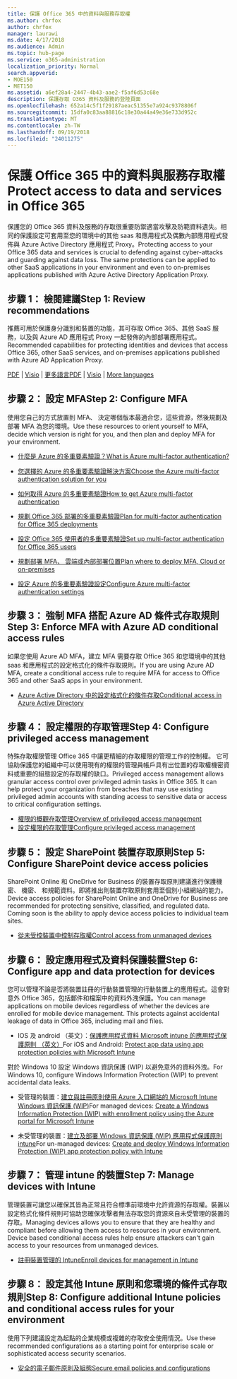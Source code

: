 ```yaml
---
title: 保護 Office 365 中的資料與服務存取權
ms.author: chrfox
author: chrfox
manager: laurawi
ms.date: 4/17/2018
ms.audience: Admin
ms.topic: hub-page
ms.service: o365-administration
localization_priority: Normal
search.appverid:
- MOE150
- MET150
ms.assetid: a6ef28a4-2447-4b43-aae2-f5af6d53c68e
description: 保護存取 O365 資料及服務的登陸頁面
ms.openlocfilehash: 652a14c5f1f29187aeac51355e7a924c9378806f
ms.sourcegitcommit: 15dfa0c83aa88816c18e30a44a49e36e733d952c
ms.translationtype: MT
ms.contentlocale: zh-TW
ms.lasthandoff: 09/19/2018
ms.locfileid: "24011275"
---
```

# <a name="protect-access-to-data-and-services-in-office-365"></a><span data-ttu-id="06328-103">保護 Office 365 中的資料與服務存取權</span><span class="sxs-lookup"><span data-stu-id="06328-103">Protect access to data and services in Office 365</span></span>

<span data-ttu-id="06328-p101">保護您的 Office 365 資料及服務的存取很重要防禦適當攻擊及防範資料遺失。相同的保護設定可套用至您的環境中的其他 saas 和應用程式及偶數內部應用程式發佈與 Azure Active Directory 應用程式 Proxy。</span><span class="sxs-lookup"><span data-stu-id="06328-p101">Protecting access to your Office 365 data and services is crucial to defending against cyber-attacks and guarding against data loss. The same protections can be applied to other SaaS applications in your environment and even to on-premises applications published with Azure Active Directory Application Proxy.</span></span>
  
## <a name="step-1-review-recommendations"></a><span data-ttu-id="06328-106">步驟 1： 檢閱建議</span><span class="sxs-lookup"><span data-stu-id="06328-106">Step 1: Review recommendations</span></span>

<span data-ttu-id="06328-107">推薦可用於保護身分識別和裝置的功能，其可存取 Office 365、其他 SaaS 服務，以及與 Azure AD 應用程式 Proxy 一起發佈的內部部署應用程式。</span><span class="sxs-lookup"><span data-stu-id="06328-107">Recommended capabilities for protecting identities and devices that access Office 365, other SaaS services, and on-premises applications published with Azure AD Application Proxy.</span></span>
  
<span data-ttu-id="06328-108">[PDF](https://go.microsoft.com/fwlink/p/?linkid=841656) | [Visio](https://go.microsoft.com/fwlink/p/?linkid=841657) | [更多語言](https://www.microsoft.com/download/details.aspx?id=55032)</span><span class="sxs-lookup"><span data-stu-id="06328-108">[PDF](https://go.microsoft.com/fwlink/p/?linkid=841656) | [Visio](https://go.microsoft.com/fwlink/p/?linkid=841657) | [More languages](https://www.microsoft.com/download/details.aspx?id=55032)</span></span>
  
## <a name="step-2-configure-mfa"></a><span data-ttu-id="06328-109">步驟 2： 設定 MFA</span><span class="sxs-lookup"><span data-stu-id="06328-109">Step 2: Configure MFA</span></span>

<span data-ttu-id="06328-110">使用您自己的方式放置到 MFA、 決定哪個版本最適合您，這些資源，然後規劃及部署 MFA 為您的環境。</span><span class="sxs-lookup"><span data-stu-id="06328-110">Use these resources to orient yourself to MFA, decide which version is right for you, and then plan and deploy MFA for your environment.</span></span>
  
- [<span data-ttu-id="06328-111">什麼是 Azure 的多重要素驗證？</span><span class="sxs-lookup"><span data-stu-id="06328-111">What is Azure multi-factor authentication?</span></span>](https://docs.microsoft.com/azure/multi-factor-authentication/multi-factor-authentication)
    
- [<span data-ttu-id="06328-112">您選擇的 Azure 的多重要素驗證解決方案</span><span class="sxs-lookup"><span data-stu-id="06328-112">Choose the Azure multi-factor authentication solution for you</span></span>](https://docs.microsoft.com/azure/multi-factor-authentication/multi-factor-authentication-get-started)
    
- [<span data-ttu-id="06328-113">如何取得 Azure 的多重要素驗證</span><span class="sxs-lookup"><span data-stu-id="06328-113">How to get Azure multi-factor authentication</span></span>](https://docs.microsoft.com/azure/multi-factor-authentication/multi-factor-authentication-versions-plans)
    
- [<span data-ttu-id="06328-114">規劃 Office 365 部署的多重要素驗證</span><span class="sxs-lookup"><span data-stu-id="06328-114">Plan for multi-factor authentication for Office 365 deployments</span></span>](https://support.office.com/article/043807b2-21db-4d5c-b430-c8a6dee0e6ba)
    
- [<span data-ttu-id="06328-115">設定 Office 365 使用者的多重要素驗證</span><span class="sxs-lookup"><span data-stu-id="06328-115">Set up multi-factor authentication for Office 365 users</span></span>](https://support.office.com/article/8f0454b2-f51a-4d9c-bcde-2c48e41621c6)
    
- [<span data-ttu-id="06328-116">規劃部署 MFA、 雲端或內部部署位置</span><span class="sxs-lookup"><span data-stu-id="06328-116">Plan where to deploy MFA, Cloud or on-premises</span></span>](https://docs.microsoft.com/azure/multi-factor-authentication/multi-factor-authentication-get-started)
    
- [<span data-ttu-id="06328-117">設定 Azure 的多重要素驗證設定</span><span class="sxs-lookup"><span data-stu-id="06328-117">Configure Azure multi-factor authentication settings</span></span>](https://docs.microsoft.com/azure/multi-factor-authentication/multi-factor-authentication-whats-next)
    
## <a name="step-3-enforce-mfa-with-azure-ad-conditional-access-rules"></a><span data-ttu-id="06328-118">步驟 3： 強制 MFA 搭配 Azure AD 條件式存取規則</span><span class="sxs-lookup"><span data-stu-id="06328-118">Step 3: Enforce MFA with Azure AD conditional access rules</span></span>

<span data-ttu-id="06328-119">如果您使用 Azure AD MFA，建立 MFA 需要存取 Office 365 和您環境中的其他 saas 和應用程式的設定格式化的條件存取規則。</span><span class="sxs-lookup"><span data-stu-id="06328-119">If you are using Azure AD MFA, create a conditional access rule to require MFA for access to Office 365 and other SaaS apps in your environment.</span></span>
  
- [<span data-ttu-id="06328-120">Azure Active Directory 中的設定格式化的條件存取</span><span class="sxs-lookup"><span data-stu-id="06328-120">Conditional access in Azure Active Directory</span></span>](https://docs.microsoft.com/azure/active-directory/active-directory-conditional-access-azure-portal)
    
## <a name="step-4-configure-privileged-access-management"></a><span data-ttu-id="06328-121">步驟 4： 設定權限的存取管理</span><span class="sxs-lookup"><span data-stu-id="06328-121">Step 4: Configure privileged access management</span></span>

<span data-ttu-id="06328-p102">特殊存取權限管理 Office 365 中讓更精細的存取權限的管理工作的控制權。 它可協助保護您的組織中可以使用現有的權限的管理員帳戶具有出位置的存取權機密資料或重要的組態設定的存取權的缺口。</span><span class="sxs-lookup"><span data-stu-id="06328-p102">Privileged access management allows granular access control over privileged admin tasks in Office 365.  It can help protect your organization from breaches that may use existing privileged admin accounts with standing access to sensitive data or access to critical configuration settings.</span></span>

- [<span data-ttu-id="06328-124">權限的概觀存取管理</span><span class="sxs-lookup"><span data-stu-id="06328-124">Overview of privileged access management</span></span>](privileged-access-management-overview.md)
- [<span data-ttu-id="06328-125">設定權限的存取管理</span><span class="sxs-lookup"><span data-stu-id="06328-125">Configure privileged access management</span></span>](privileged-access-management-configuration.md)

## <a name="step-5-configure-sharepoint-device-access-policies"></a><span data-ttu-id="06328-126">步驟 5： 設定 SharePoint 裝置存取原則</span><span class="sxs-lookup"><span data-stu-id="06328-126">Step 5: Configure SharePoint device access policies</span></span>

<span data-ttu-id="06328-p103">SharePoint Online 和 OneDrive for Business 的裝置存取原則建議進行保護機密、 機密、 和規範資料。即將推出則裝置存取原則套用至個別小組網站的能力。</span><span class="sxs-lookup"><span data-stu-id="06328-p103">Device access policies for SharePoint Online and OneDrive for Business are recommended for protecting sensitive, classified, and regulated data. Coming soon is the ability to apply device access policies to individual team sites.</span></span>
  
- [<span data-ttu-id="06328-129">從未受控裝置中控制存取權</span><span class="sxs-lookup"><span data-stu-id="06328-129">Control access from unmanaged devices</span></span>](https://support.office.com/article/Control-access-from-unmanaged-devices-5ae550c4-bd20-4257-847b-5c20fb053622?ui=en-US&amp;rs=en-US&amp;ad=US)
    
## <a name="step-6-configure-app-and-data-protection-for-devices"></a><span data-ttu-id="06328-130">步驟 6： 設定應用程式及資料保護裝置</span><span class="sxs-lookup"><span data-stu-id="06328-130">Step 6: Configure app and data protection for devices</span></span>

<span data-ttu-id="06328-p104">您可以管理不論是否將裝置註冊的行動裝置管理的行動裝置上的應用程式。這會對意外 Office 365，包括郵件和檔案中的資料外洩保護。</span><span class="sxs-lookup"><span data-stu-id="06328-p104">You can manage applications on mobile devices regardless of whether the devices are enrolled for mobile device management. This protects against accidental leakage of data in Office 365, including mail and files.</span></span>
  
- <span data-ttu-id="06328-133">IOS 及 android （英文）：[保護應用程式資料 Microsoft intune 的應用程式保護原則 （英文）](https://docs.microsoft.com/intune-classic/deploy-use/protect-app-data-using-mobile-app-management-policies-with-microsoft-intune)</span><span class="sxs-lookup"><span data-stu-id="06328-133">For iOS and Android: [Protect app data using app protection policies with Microsoft Intune](https://docs.microsoft.com/intune-classic/deploy-use/protect-app-data-using-mobile-app-management-policies-with-microsoft-intune)</span></span>
    
<span data-ttu-id="06328-134">對於 Windows 10 設定 Windows 資訊保護 (WIP) 以避免意外的資料外洩。</span><span class="sxs-lookup"><span data-stu-id="06328-134">For Windows 10, configure Windows Information Protection (WIP) to prevent accidental data leaks.</span></span>
  
- <span data-ttu-id="06328-135">受管理的裝置：[建立與註冊原則使用 Azure 入口網站的 Microsoft Intune Windows 資訊保護 (WIP)](https://docs.microsoft.com/windows/threat-protection/windows-information-protection/create-wip-policy-using-intune-azure)</span><span class="sxs-lookup"><span data-stu-id="06328-135">For managed devices: [Create a Windows Information Protection (WIP) with enrollment policy using the Azure portal for Microsoft Intune](https://docs.microsoft.com/windows/threat-protection/windows-information-protection/create-wip-policy-using-intune-azure)</span></span>
    
- <span data-ttu-id="06328-136">未受管理的裝置：[建立及部署 Windows 資訊保護 (WIP) 應用程式保護原則 intune](https://docs.microsoft.com/intune/windows-information-protection-policy-create)</span><span class="sxs-lookup"><span data-stu-id="06328-136">For un-managed devices: [Create and deploy Windows Information Protection (WIP) app protection policy with Intune](https://docs.microsoft.com/intune/windows-information-protection-policy-create)</span></span>
    
## <a name="step-7-manage-devices-with-intune"></a><span data-ttu-id="06328-137">步驟 7： 管理 intune 的裝置</span><span class="sxs-lookup"><span data-stu-id="06328-137">Step 7: Manage devices with Intune</span></span>

<span data-ttu-id="06328-p105">管理裝置可讓您以確保其皆為正常且符合標準前環境中允許資源的存取權。裝置以設定格式化條件規則可協助您確保攻擊者無法存取您的資源來自未受管理的裝置的存取。</span><span class="sxs-lookup"><span data-stu-id="06328-p105">Managing devices allows you to ensure that they are healthy and compliant before allowing them access to resources in your environment. Device based conditional access rules help ensure attackers can't gain access to your resources from unmanaged devices.</span></span>
  
- [<span data-ttu-id="06328-140">註冊裝置管理的 Intune</span><span class="sxs-lookup"><span data-stu-id="06328-140">Enroll devices for management in Intune</span></span>](https://docs.microsoft.com/intune-classic/deploy-use/enroll-devices-in-microsoft-intune)
    
## <a name="step-8-configure-additional-intune-policies-and-conditional-access-rules-for-your-environment"></a><span data-ttu-id="06328-141">步驟 8： 設定其他 Intune 原則和您環境的條件式存取規則</span><span class="sxs-lookup"><span data-stu-id="06328-141">Step 8: Configure additional Intune policies and conditional access rules for your environment</span></span>

<span data-ttu-id="06328-142">使用下列建議設定為起點的企業規模或複雜的存取安全使用情況。</span><span class="sxs-lookup"><span data-stu-id="06328-142">Use these recommended configurations as a starting point for enterprise scale or sophisticated access security scenarios.</span></span>
  
- [<span data-ttu-id="06328-143">安全的電子郵件原則及組態</span><span class="sxs-lookup"><span data-stu-id="06328-143">Secure email policies and configurations</span></span>](https://docs.microsoft.com/azure/active-directory/secure-email-introduction)
    

